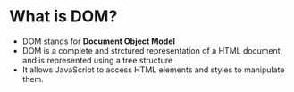 # What is DOM?

- DOM stands for **Document Object Model**
- DOM is a complete and strctured representation of a HTML document, and is represented using a tree structure
- It allows JavaScript to access HTML elements and styles to manipulate them.
